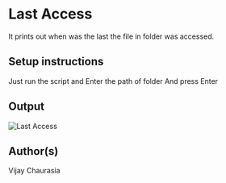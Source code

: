 # Last Access

It prints out when was the last the file in folder was accessed.

## Setup instructions

Just run the script and Enter the path of folder
And press Enter

## Output

![Last Access](relative/path/to/img.jpg?raw=true "Title")

## Author(s)

Vijay Chaurasia

